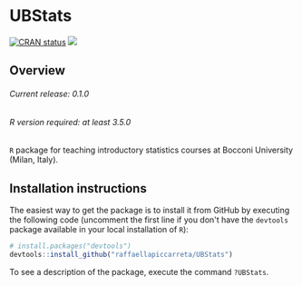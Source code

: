 # UBStats

<!-- badges: start -->

[![CRAN
status](https://www.r-pkg.org/badges/version/UBStats)](https://cran.r-project.org/package=UBStats)
[![](http://cranlogs.r-pkg.org/badges/grand-total/UBStats?color=blue)](https://cran.r-project.org/package=UBStats)

<!-- badges: end -->

## Overview

###### Current release: 0.1.0
###### R version required: at least 3.5.0
`R` package for teaching introductory statistics courses at Bocconi
University (Milan, Italy).

## Installation instructions

The easiest way to get the package is to install it from GitHub by
executing the following code (uncomment the first line if you don't
have the `devtools` package available in your local installation of `R`):

``` r
# install.packages("devtools")
devtools::install_github("raffaellapiccarreta/UBStats")
```

To see a description of the package, execute the command `?UBStats`.

